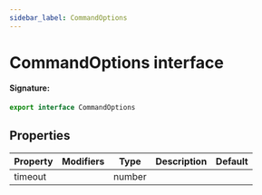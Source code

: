 ```yaml
---
sidebar_label: CommandOptions
---
```


# CommandOptions interface

#### Signature:

```typescript
export interface CommandOptions
```

## Properties

| Property | Modifiers | Type   | Description | Default |
| -------- | --------- | ------ | ----------- | ------- |
| timeout  |           | number |             |         |
